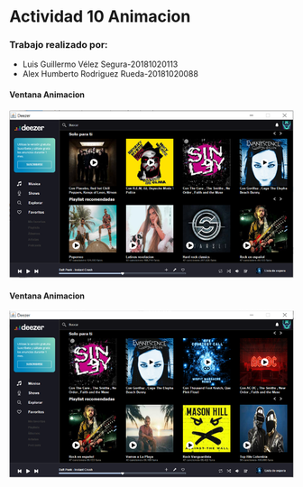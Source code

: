 # Actividad 10 Animacion

### Trabajo realizado por:
* Luis Guillermo Vélez Segura-20181020113
* Alex Humberto Rodriguez Rueda-20181020088

#### Ventana Animacion
![VP1](Imagenes/VP1.png)

#### Ventana Animacion
![VP2](Imagenes/VP2.png)
